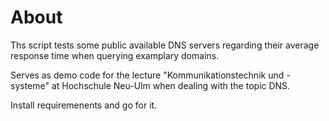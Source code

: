 # About
Ths script tests some public available DNS servers regarding their average response time when querying examplary domains.

Serves as demo code for the lecture "Kommunikationstechnik und -systeme" at Hochschule Neu-Ulm when dealing with the topic DNS.

Install requiremenents and go for it.
